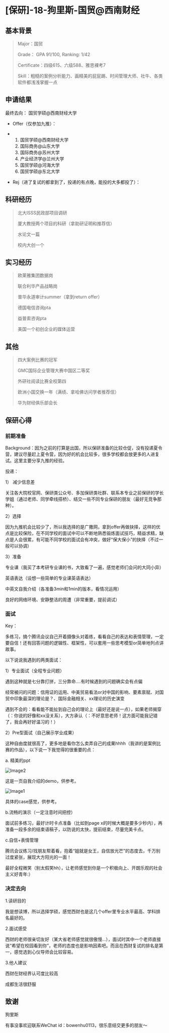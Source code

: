 # [保研]-18-狗里斯-国贸@西南财经

## **基本背景**

> Major：国贸
>
> Grade： GPA 91/100, Ranking: 1/42
>
> Certificate：四级615、六级588、雅思裸考7
>
> Skill：粗糙的案例分析能力、画精美的屁屁踢、时间管理大师、社牛、各类软件都浅浅掌握一点

## **申请结果**

最终去向： 国贸学硕@西南财经大学

- Offer（仅参加九推）：

- 1. 国贸学硕@西南财经大学
  2. 国际商务@山东大学
  3. 国际商务@苏州大学
  4. 产业经济学@兰州大学
  5. 国贸学硕@河海大学
  6. 国贸学硕@东北大学

- Rej（进了复试的都拿到了，投递的有点晚，能投的大多都投了）：

## **科研经历**

> 北大ISSS民政部项目调研
>
> 厦大教授两个项目的科研（拿助研证明和推荐信）
>
> 水论文一篇
>
> 校内大创一个

## **实习经历**

> 欧莱雅集团数据岗
>
> 联合利华产品战略岗
>
> 普华永道审计summer（拿到return offer）
>
> 德国电信咨询pta
>
> 益普索咨询pta
>
> 美国一个初创企业的媒体运营

## **其他**

> 四大案例比赛的冠军
>
> GMC国际企业管理大赛中国区二等奖
>
> 外研社阅读比赛全校第四
>
> 欧洲小国交换一年（满绩、拿哈佛访问学者推荐信）
>
> 华为财经俱乐部会长

## **保研心得**

### **前期准备**

Background：因为之前的打算是出国，所以保研准备的比较仓促，没有投递夏令营，建议尽量赶上夏令营，因为好的机会比较多，很多学校都会放更多的人进复试。这里主要分享九推的经验。

投递：

1）  减少信息差

关注各大院校官网、保研类公众号、多加保研类社群、联系本专业之前保研的学长学姐（通过老师、同学牵线搭桥）、结交一些不同专业保研的朋友（最好无竞争那种）。

2）选择

因为九推机会比较少了，所以我选择的是广撒网，拿到offer再做抉择，这样的优点是比较保险，在不同学校的面试中可以不断地熟悉锻炼面试技巧，精益求精，缺点是人会很累，有可能不同学校的面试会有冲突，做好“保大保小”的抉择（不过一般可以协调）

3）准备

专业课（我买了本考研专业课的书，大致看了一遍，感觉老师们会问的大同小异）

英语表达（设想一些简单的专业课英语表达）

中英文自我介绍（各准备3min和1min的版本，看情况运用）

良好的网络环境、安静整洁的周遭（非常重要，提前调试）

### **面试**

Key：

多练习，搞个腾讯会议自己开着摄像头对着练，看看自己的表达和表情管理，一定要自信！还有回答问题的逻辑性、框架性，可以套用一些思考模型or简单地列点讲故事。

以下说说我遇到的两类面试：

1）专业面试（全程专业问题）

遇到这种就是七分靠打拼，三分靠命….有时候遇到的问题确实会有点偏

经常被问的问题：信用证的运用、中美贸易看法or对中国的影响、要素禀赋、对国贸中印象最深的理论是？、国际金融相关、xx理论的历史演变

遇到不会的：看看能不能扯到自己会的理论上（最好还是说一点），如果老师揭穿（：你说的好像和xx没关系），大方承认（：不好意思老师！这方面可能我记错了，我会再好好温习的！）

2）Pre型面试（自己展示学业成果）

这种自由度就很高了，更多地是看你怎么卖弄自己的成果hhhh（我讲的是案例比赛的作品），以下说一下我觉得的很重要的点：

a. 精美的ppt

![Image2](https://github.com/paulzrq/Ecust-Leap/blob/main/4保研/Image/Image-狗里斯/Image2.png)

这是一页自我介绍的demo，供参考。

![Image1](https://github.com/paulzrq/Ecust-Leap/blob/main/4保研/Image/Image-狗里斯/image1.png)

具体的case感觉，供参考。

b.流畅的演示（一定注意时间把控）

面试前多练习，最好计时卡点准备（比如到page x的时候大概是要多少秒内），再准备一段多余的结束语稿子，以防说的太快，提前结束，尽量完美卡点。

c.自信+表情管理

腾讯会议练习/找朋友帮着看，抱着“姐就是女王，自信放光芒”的态度去，千万别过度紧张，展现大方阳光的一面！

最好全程微笑（别太假笑hh），让老师感觉到你是一个积极向上、开朗乐观的社会主义好青年:）

### **决定去向**

1.读研目的

我是想读博，所以选择学硕，感觉西财也是这几个offer里专业水平最高、学科排名最好的。

2.面试感受

西财的老师很亲切友好（某大省老师感觉就很傲慢…），面试时其中一个老师直接说“希望在校园看到你”，老师的态度也是影响因素吧。而且在西财复试的排名是第一，感觉选到心仪导师会比较容易。

3.他人建议

西财在财经界认可度比较高

成都生活很舒服

## **致谢**

狗里斯

有事没事欢迎联系WeChat id：bowenhu0113，很乐意结交更多的朋友～

 